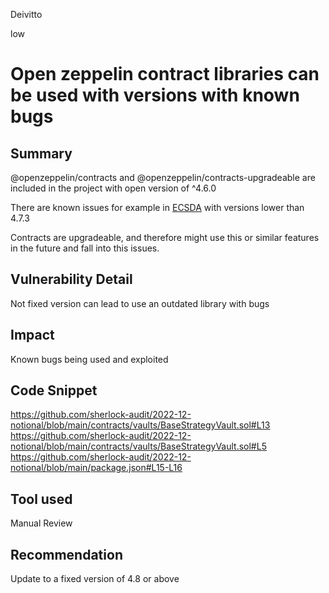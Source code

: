 Deivitto

low

# Open zeppelin contract libraries can be used with versions with known bugs

## Summary
@openzeppelin/contracts and @openzeppelin/contracts-upgradeable are included in the project with open version of ^4.6.0

There are known issues for example in [ECSDA](https://github.com/sherlock-audit/2022-09-harpie-judging/tree/main/010-M) with versions lower than 4.7.3

Contracts are upgradeable, and therefore might use this or similar features in the future and fall into this issues.

## Vulnerability Detail
Not fixed version can lead to use an outdated library with bugs

## Impact
Known bugs being used and exploited

## Code Snippet
https://github.com/sherlock-audit/2022-12-notional/blob/main/contracts/vaults/BaseStrategyVault.sol#L13
https://github.com/sherlock-audit/2022-12-notional/blob/main/contracts/vaults/BaseStrategyVault.sol#L5
https://github.com/sherlock-audit/2022-12-notional/blob/main/package.json#L15-L16

## Tool used

Manual Review

## Recommendation
Update to a fixed version of 4.8 or above
